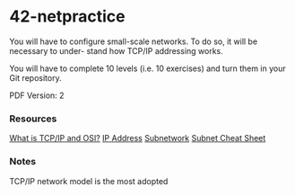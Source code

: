 # 42-netpractice

You will have to configure small-scale networks. To do so, it will be necessary to under-
stand how TCP/IP addressing works.

You will have to complete 10 levels (i.e. 10 exercises) and turn them in your Git
repository.

PDF Version: 2

### Resources

[What is TCP/IP and OSI?](https://www.youtube.com/watch?v=CRdL1PcherM&ab_channel=NetworkChuck)
[IP Address](https://en.wikipedia.org/wiki/IP_address)
[Subnetwork](https://en.wikipedia.org/wiki/Subnetwork)
[Subnet Cheat Sheet](https://www.aelius.com/njh/subnet_sheet.html)

### Notes

TCP/IP network model is the most adopted
